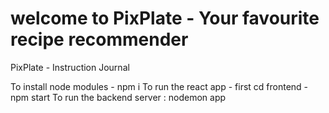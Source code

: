 # welcome to PixPlate - Your favourite recipe recommender
PixPlate - Instruction Journal

To install node modules - npm i
To run the react app  - first cd frontend
                      - npm start
To run the backend server : nodemon app

